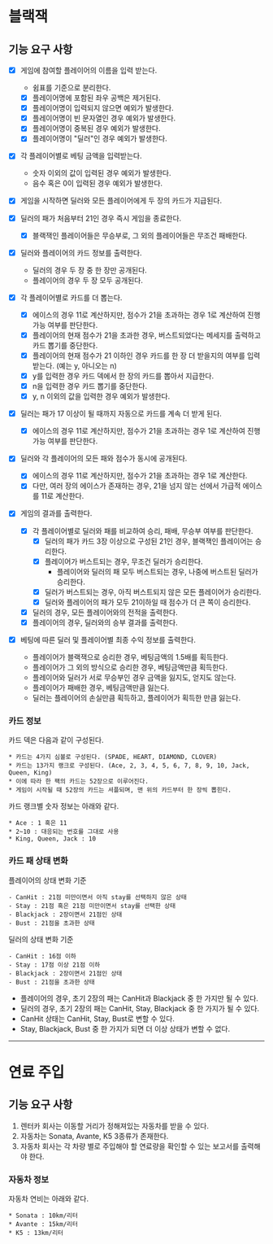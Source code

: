# 블랙잭

## 기능 요구 사항

- [x] 게임에 참여할 플레이어의 이름을 입력 받는다.
    - 쉼표를 기준으로 분리한다.
    - [x] 플레이어명에 포함된 좌우 공백은 제거된다.
    - [x] 플레이어명이 입력되지 않으면 예외가 발생한다.
    - [x] 플레이어명이 빈 문자열인 경우 예외가 발생한다.
    - [x] 플레이어명이 중복된 경우 예외가 발생한다.
    - [x] 플레이어명이 "딜러"인 경우 예외가 발생한다.

- [x] 각 플레이어별로 베팅 금액을 입력받는다.
    - 숫자 이외의 값이 입력된 경우 예외가 발생한다.
    - 음수 혹은 0이 입력된 경우 예외가 발생한다.

- [x] 게임을 시작하면 딜러와 모든 플레이어에게 두 장의 카드가 지급된다.

- [x] 딜러의 패가 처음부터 21인 경우 즉시 게임을 종료한다.
    - [x] 블랙잭인 플레이어들은 무승부로, 그 외의 플레이어들은 무조건 패배한다.

- [x] 딜러와 플레이어의 카드 정보를 출력한다.
    - 딜러의 경우 두 장 중 한 장만 공개된다.
    - 플레이어의 경우 두 장 모두 공개된다.

- [x] 각 플레이어별로 카드를 더 뽑는다.
    - [x] 에이스의 경우 11로 계산하지만, 점수가 21을 초과하는 경우 1로 계산하여 진행 가능 여부를 판단한다.
    - [x] 플레이어의 현재 점수가 21을 초과한 경우, 버스트되었다는 메세지를 출력하고 카드 뽑기를 중단한다.
    - [x] 플레이어의 현재 점수가 21 이하인 경우 카드를 한 장 더 받을지의 여부를 입력받는다. (예는 y, 아니오는 n)
    - [x] y를 입력한 경우 카드 덱에서 한 장의 카드를 뽑아서 지급한다.
    - [x] n을 입력한 경우 카드 뽑기를 중단한다.
    - [x] y, n 이외의 값을 입력한 경우 예외가 발생한다.

- [x] 딜러는 패가 17 이상이 될 때까지 자동으로 카드를 계속 더 받게 된다.
    - [x] 에이스의 경우 11로 계산하지만, 점수가 21을 초과하는 경우 1로 계산하여 진행 가능 여부를 판단한다.

- [x] 딜러와 각 플레이어의 모든 패와 점수가 동시에 공개된다.
    - [x] 에이스의 경우 11로 계산하지만, 점수가 21을 초과하는 경우 1로 계산한다.
    - [x] 다만, 여러 장의 에이스가 존재하는 경우, 21을 넘지 않는 선에서 가급적 에이스를 11로 계산한다.

- [x] 게임의 결과를 출력한다.
    - [x] 각 플레이어별로 딜러와 패를 비교하여 승리, 패배, 무승부 여부를 판단한다.
        - [x] 딜러의 패가 카드 3장 이상으로 구성된 21인 경우, 블랙잭인 플레이어는 승리한다.
        - [x] 플레이어가 버스트되는 경우, 무조건 딜러가 승리한다.
            - 플레이어와 딜러의 패 모두 버스트되는 경우, 나중에 버스트된 딜러가 승리한다.
        - [x] 딜러가 버스트되는 경우, 아직 버스트되지 않은 모든 플레이어가 승리한다.
        - [x] 딜러와 플레이어의 패가 모두 21이하일 때 점수가 더 큰 쪽이 승리한다.
    - [x] 딜러의 경우, 모든 플레이어와의 전적을 출력한다.
    - [x] 플레이어의 경우, 딜러와의 승부 결과를 출력한다.

- [x] 베팅에 따른 딜러 및 플레이어별 최종 수익 정보를 출력한다.
    - 플레이어가 블랙잭으로 승리한 경우, 베팅금액의 1.5배를 획득한다.
    - 플레이어가 그 외의 방식으로 승리한 경우, 베팅금액만큼 획득한다.
    - 플레이어와 딜러가 서로 무승부인 경우 금액을 잃지도, 얻지도 않는다.
    - 플레이어가 패배한 경우, 베팅금액만큼 잃는다.
    - 딜러는 플레이어의 손실만큼 획득하고, 플레이어가 획득한 만큼 잃는다.

### 카드 정보

카드 덱은 다음과 같이 구성된다.

```
* 카드는 4가지 심볼로 구성된다. (SPADE, HEART, DIAMOND, CLOVER)
* 카드는 13가지 랭크로 구성된다. (Ace, 2, 3, 4, 5, 6, 7, 8, 9, 10, Jack, Queen, King)
* 이에 따라 한 팩의 카드는 52장으로 이루어진다. 
* 게임이 시작될 때 52장의 카드는 셔플되며, 맨 위의 카드부터 한 장씩 뽑힌다. 
```

카드 랭크별 숫자 정보는 아래와 같다.

```
* Ace : 1 혹은 11 
* 2~10 : 대응되는 번호를 그대로 사용
* King, Queen, Jack : 10
```

### 카드 패 상태 변화

플레이어의 상태 변화 기준

```
- CanHit : 21점 미만이면서 아직 stay를 선택하지 않은 상태
- Stay : 21점 혹은 21점 미만이면서 stay를 선택한 상태
- Blackjack : 2장이면서 21점인 상태
- Bust : 21점을 초과한 상태
```

딜러의 상태 변화 기준

```
- CanHit : 16점 이하
- Stay : 17점 이상 21점 이하
- Blackjack : 2장이면서 21점인 상태
- Bust : 21점을 초과한 상태
```

- 플레이어의 경우, 초기 2장의 패는 CanHit과 Blackjack 중 한 가지만 될 수 있다.
- 딜러의 경우, 초기 2장의 패는 CanHit, Stay, Blackjack 중 한 가지가 될 수 있다.
- CanHit 상태는 CanHit, Stay, Bust로 변할 수 있다.
- Stay, Blackjack, Bust 중 한 가지가 되면 더 이상 상태가 변할 수 없다.

---

# 연료 주입

## 기능 요구 사항

1. 렌터카 회사는 이동할 거리가 정해져있는 자동차를 받을 수 있다.
2. 자동차는 Sonata, Avante, K5 3종류가 존재한다.
3. 자동차 회사는 각 차량 별로 주입해야 할 연료량을 확인할 수 있는 보고서를 출력해야 한다.

### 자동차 정보

자동차 연비는 아래와 같다.

```
* Sonata : 10km/리터
* Avante : 15km/리터
* K5 : 13km/리터
```